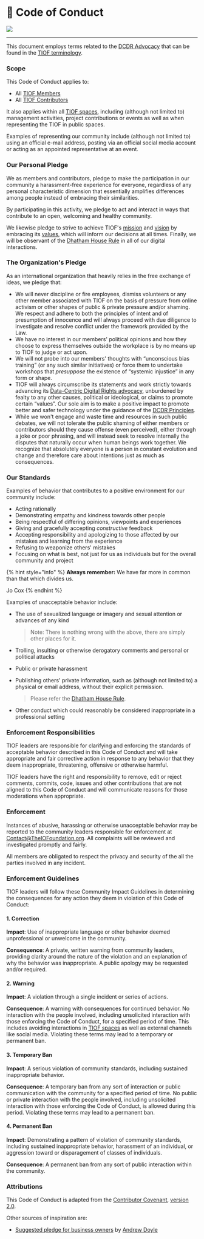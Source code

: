 # 💯 Code of Conduct



![](https://user-images.githubusercontent.com/9198668/103223358-02a5ae80-4961-11eb-9a78-c6ebc20d7691.png)

***

This document employs terms related to the [DCDR Advocacy](https://tiof.click/DCDRAdvocacy) that can be found in the [TIOF terminology](https://tiof.click/TIOFTerminology/).

### Scope

This Code of Conduct applies to:

* All [TIOF Members](https://tiof.click/TIOFTerminology/#members)
* All [TIOF Contributors](https://tiof.click/TIOFTerminology/#contributors)

It also applies within all [TIOF spaces](https://tiof.click/TIOFTerminology/#spaces), including (although not limited to) management activities, project contributions or events as well as when representing the TIOF in public spaces.

Examples of representing our community include (although not limited to) using an official e-mail address, posting via an official social media account or acting as an appointed representative at an event.

### Our Personal Pledge

We as members and contributors, pledge to make the participation in our community a harassment-free experience for everyone, regardless of any personal characteristic dimension that essentially amplifies differences among people instead of embracing their similarities.

By participating in this activity, we pledge to act and interact in ways that contribute to an open, welcoming and healthy community.

We likewise pledge to strive to achieve TIOF's [mission](https://tiof.click/TIOFMission) and [vision](https://tiof.click/TIOFVision) by embracing its [values](https://tiof.click/TIOFValues), which will inform our decisions at all times. Finally, we will be observant of the [Dhatham House Rule](https://tiof.click/Dhatham) in all of our digital interactions.

### The Organization's Pledge

As an international organization that heavily relies in the free exchange of ideas, we pledge that:

* We will never discipline or fire employees, dismiss volunteers or any other member associated with TIOF on the basis of pressure from online activism or other shapes of public & private pressure and/or shaming. We respect and adhere to both the principles of intent and of presumption of innocence and will always proceed with due diligence to investigate and resolve conflict under the framework provided by the Law.
* We have no interest in our members' political opinions and how they choose to express themselves outside the workplace is by no means up to TIOF to judge or act upon.
* We will not probe into our members' thoughts with “unconscious bias training” (or any such similar initiatives) or force them to undertake workshops that _presuppose_ the existence of “systemic injustice” in any form or shape.
* TIOF will always circumscribe its statements and work strictly towards advancing its [Data-Centric Digital Rights advocacy](https://tiof.click/DCDRAdvocacy), unburdened by fealty to any other causes, political or ideological, or claims to promote certain “values”. Our sole aim is to make a positive impact to promote better and safer technology under the guidance of the [DCDR Principles](https://tiof.click/DCDRPrinciples).
* While we won't engage and waste time and resources in such public debates, we will not tolerate the public shaming of either members or contributors should they cause offense (even perceived), either through a joke or poor phrasing, and will instead seek to resolve internally the disputes that naturally occur when human beings work together. We recognize that absolutely everyone is a person in constant evolution and change and therefore care about intentions just as much as consequences.

### Our Standards

Examples of behavior that contributes to a positive environment for our community include:

* Acting rationally
* Demonstrating empathy and kindness towards other people
* Being respectful of differing opinions, viewpoints and experiences
* Giving and gracefully accepting _constructive_ feedback
* Accepting responsibility and apologizing to those affected by our mistakes and learning from the experience
* Refusing to weaponize others' mistakes
* Focusing on what is best, not just for us as individuals but for the overall community and project

{% hint style="info" %}
**Always remember:** We have far more in common than that which divides us.

Jo Cox
{% endhint %}

Examples of unacceptable behavior include:

*   The use of sexualized language or imagery and sexual attention or advances of any kind

    > Note: There is nothing wrong with the above, there are simply other places for it.
* Trolling, insulting or otherwise derogatory comments and personal or political attacks
* Public or private harassment
*   Publishing others' private information, such as (although not limited to) a physical or email address, without their explicit permission.

    > Please refer the [Dhatham House Rule](https://tiof.click/Dhatham).
* Other conduct which could reasonably be considered inappropriate in a professional setting

### Enforcement Responsibilities

TIOF leaders are responsible for clarifying and enforcing the standards of acceptable behavior described in this Code of Conduct and will take appropriate and fair corrective action in response to any behavior that they deem inappropriate, threatening, offensive or otherwise harmful.

TIOF leaders have the right and responsibility to remove, edit or reject comments, commits, code, issues and other contributions that are not aligned to this Code of Conduct and will communicate reasons for those moderations when appropriate.

### Enforcement

Instances of abusive, harassing or otherwise unacceptable behavior may be reported to the community leaders responsible for enforcement at [Contact@TheIOFoundation.org](mailto://Contact@TheIOFoundation.org). All complaints will be reviewed and investigated promptly and fairly.

All members are obligated to respect the privacy and security of the all the parties involved in any incident.

### Enforcement Guidelines

TIOF leaders will follow these Community Impact Guidelines in determining the consequences for any action they deem in violation of this Code of Conduct:

#### 1. Correction

**Impact**: Use of inappropriate language or other behavior deemed unprofessional or unwelcome in the community.

**Consequence**: A private, written warning from community leaders, providing clarity around the nature of the violation and an explanation of why the behavior was inappropriate. A public apology may be requested and/or required.

#### 2. Warning

**Impact**: A violation through a single incident or series of actions.

**Consequence**: A warning with consequences for continued behavior. No interaction with the people involved, including unsolicited interaction with those enforcing the Code of Conduct, for a specified period of time. This includes avoiding interactions in [TIOF spaces](https://tiof.click/TIOFTerminology/#spaces) as well as external channels like social media. Violating these terms may lead to a temporary or permanent ban.

#### 3. Temporary Ban

**Impact**: A serious violation of community standards, including sustained inappropriate behavior.

**Consequence**: A temporary ban from any sort of interaction or public communication with the community for a specified period of time. No public or private interaction with the people involved, including unsolicited interaction with those enforcing the Code of Conduct, is allowed during this period. Violating these terms may lead to a permanent ban.

#### 4. Permanent Ban

**Impact**: Demonstrating a pattern of violation of community standards, including sustained inappropriate behavior, harassment of an individual, or aggression toward or disparagement of classes of individuals.

**Consequence**: A permanent ban from any sort of public interaction within the community.

### Attributions

This Code of Conduct is adapted from the [Contributor Covenant](https://dothe.click/Ext3), [version 2.0](https://dothe.click/Ext4).

Other sources of inspiration are:

* [Suggested pledge for business owners](https://dothe.click/Ext2) by [Andrew Doyle](https://dothe.click/Ext1)
